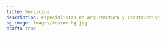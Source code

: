 ```yaml
---
title: Servicios
description: especialistas en arquitectura y construccion
bg_image: images/featue-bg.jpg
draft: true

---
```

